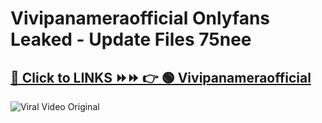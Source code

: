 
 # Vivipanameraofficial Onlyfans Leaked - Update Files 75nee

## <h2><a href="https://clipsfans.com/Vivipanameraofficial&ref=git">🔗 Click to LINKS ⏩⏩ 👉 🟢 Vivipanameraofficial </a></h2>

<a href="https://clipsfans.com/Vivipanameraofficial&ref=git" rel="nofollow" data-target="animated-image.originalLink"><img src="https://i.ibb.co.com/xMMVF88/686577567.gif" alt="Viral Video Original" style="max-width: 100%; display: inline-block;" data-target="animated-image.originalImage"></a>

